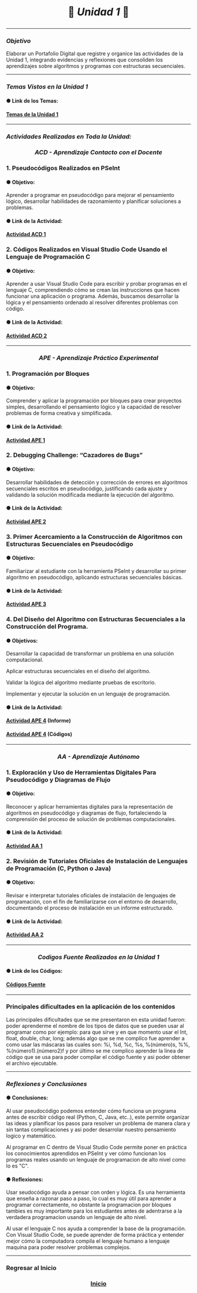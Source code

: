 # <p align="center"><strong>🧩 ***Unidad 1*** 🧩</strong></p>

---

###    ***Objetivo***
Elaborar un Portafolio Digital que registre y organice las actividades de la Unidad 1, integrando evidencias y reflexiones que consoliden los aprendizajes sobre algoritmos y programas con estructuras secuenciales. 

---

###    ***Temas Vistos en la Unidad 1***
####   ● Link de los Temas:
####  [Temas de la Unidad 1](https://drive.google.com/drive/folders/1LNvDggg_dmoPzyRiE9DEKXAz0TS23sIX?usp=sharing)

---

###    ***Actividades Realizadas en Toda la Unidad:***

###    <p align="center"><strong>***ACD - Aprendizaje Contacto con el Docente***</strong></p>
###    1. Pseudocódigos Realizados en PSeInt
####   ● Objetivo:
Aprender a programar en pseudocódigo para mejorar el pensamiento lógico, desarrollar habilidades de razonamiento y planificar soluciones a problemas.
####   ● Link de la Actividad:
####  [Actividad ACD 1](https://drive.google.com/file/d/1NrMYE4EXYlgLL7zdEaCLqgwjRKWJ8fQT/view?usp=sharing)

###    2. Códigos Realizados en Visual Studio Code Usando el Lenguaje de Programación C
####   ● Objetivo:
Aprender a usar Visual Studio Code para escribir y probar programas en el lenguaje C, comprendiendo cómo se crean las instrucciones que hacen funcionar una aplicación o programa. Además, buscamos desarrollar la lógica y el pensamiento ordenado al resolver diferentes problemas con código.
####   ● Link de la Actividad:
####  [Actividad ACD 2]( https://drive.google.com/file/d/1cBG1lnwEflu3ryD46wvqN5utzb5_CfOM/view?usp=sharing)

---

###    <p align="center"><strong>***APE - Aprendizaje Práctico Experimental***</strong></p>
###    1. Programación por Bloques
####   ● Objetivo:  
Comprender y aplicar la programación por bloques para crear proyectos simples, desarrollando el pensamiento lógico y la capacidad de resolver problemas de forma creativa y simplificada.
####   ● Link de la Actividad:
####  [Actividad APE 1](https://drive.google.com/file/d/1SFFc93fz-CuPq_ROZXKlVUKzbtc2WTlx/view?usp=sharing)

###    2. Debugging Challenge: “Cazadores de Bugs”
####   ● Objetivo: 
Desarrollar habilidades de detección y corrección de errores en algoritmos secuenciales escritos en pseudocódigo, justificando cada ajuste y validando la solución modificada mediante la ejecución del algoritmo. 
####   ● Link de la Actividad:
####  [Actividad APE 2](https://drive.google.com/file/d/1b5K8L_Xz0mfpSBWobleR8IrI6j_PYyGJ/view?usp=sharing)

###    3. Primer Acercamiento a la Construcción de Algoritmos con Estructuras Secuenciales en Pseudocódigo 
####   ● Objetivo:  
Familiarizar al estudiante con la herramienta PSeInt y desarrollar su primer algoritmo en pseudocódigo, aplicando estructuras secuenciales básicas. 
####   ● Link de la Actividad: 
####  [Actividad APE 3](https://drive.google.com/file/d/1gTUPK-DCqlx4yilsj48_COZmy_HMS4ql/view?usp=sharing)

###    4. Del Diseño del Algoritmo con Estructuras Secuenciales a la Construcción del Programa.  
####   ● Objetivos:  
Desarrollar la capacidad de transformar un problema en una solución computacional. 

Aplicar estructuras secuenciales en el diseño del algoritmo. 

Validar la lógica del algoritmo mediante pruebas de escritorio. 

Implementar y ejecutar la solución en un lenguaje de programación. 
####   ● Link de la Actividad: 
####  [Actividad APE 4](https://drive.google.com/file/d/1az3psHxNKFRZoLhOaPKD6FGnFVDiAKwu/view?usp=sharing) (Informe)
####  [Actividad APE 4](https://drive.google.com/file/d/1AC0GLVwwTyyE2iL4_WjaKTkBOicGbr-x/view?usp=sharing) (Códigos)
---

###    <p align="center"><strong>***AA - Aprendizaje Autónomo***</strong></p>
###    1.  Exploración y Uso de Herramientas Digitales Para Pseudocódigo y Diagramas de Flujo
####   ● Objetivo:  
Reconocer y aplicar herramientas digitales para la representación de algoritmos en pseudocódigo y diagramas de flujo, fortaleciendo la comprensión del proceso de solución de problemas computacionales.
####   ● Link de la Actividad:
####  [Actividad AA 1](https://drive.google.com/file/d/1vMAriyU_HHd7WvFAuLXaUs3QfQGMwgXW/view?usp=sharing)

###    2.   Revisión de Tutoriales Oficiales de Instalación de Lenguajes de Programación (C, Python o Java)
####   ● Objetivo: 
Revisar e interpretar tutoriales oficiales de instalación de lenguajes de programación, con el fin de familiarizarse con el entorno de desarrollo, documentando el proceso de instalación en un informe estructurado.
####   ● Link de la Actividad: 
####  [Actividad AA 2](https://drive.google.com/file/d/14FDy1J-bC7IHWq7mQKCvUivUkX1hMe5U/view?usp=sharing)

---

###    <p align="center"><strong>***Codigos Fuente Realizados en la Unidad 1***</strong></p>
####   ● Link de los Códigos:
####  [Códigos Fuente](https://drive.google.com/drive/folders/1vq2ZTflq-HLikM670ivG3DuCzUhmWB6c?usp=sharing)

---

###   Principales dificultades en la aplicación de los contenidos
Las principales dificultades que se me presentaron en esta unidad fueron: poder aprenderme el nombre de los tipos de datos que se pueden usar al programar como por ejemplo: para que sirve y en que momento usar el Int, float, double, char, long; además algo que se me complico fue aprender a como usar las máscaras las cuales son: %i, %d, %c, %s, %(número)s, %%, %(número1).(número2)f y por último se me complico aprender la linea de código que se usa para poder compilar el código fuente y asi poder obtener el archivo ejecutable.

---

###    ***Reflexiones y Conclusiones***
####   ● Conclusiones:
Al usar pseudocódigo podemos entender cómo funciona un programa antes de escribir código real (Python, C, Java, etc..), este permite organizar las ideas y planificar los pasos para resolver un problema de manera clara y sin tantas complicaciones y asi poder desarrolar nuestro pensamiento logico y matemático.

Al programar en C dentro de Visual Studio Code permite poner en práctica los conocimientos aprendidos en PSeInt y ver cómo funcionan los programas reales usando un lenguaje de programacion de alto nivel como lo es "C".
####   ● Reflexiones:
Usar seudocódigo ayuda a pensar con orden y lógica. Es una herramienta que enseña a razonar paso a paso, lo cual es muy útil para aprender a programar correctamente, no obstante la programacion por bloques tambies es muy importante para los estudiantes antes de adentrarse a la verdadera programacion usando un lenguaje de alto nivel.

Al usar el lenguaje C nos ayuda a comprender la base de la programación. Con Visual Studio Code, se puede aprender de forma práctica y entender mejor cómo la computadora compila el lenguaje humano a lenguaje maquina para poder resolver problemas complejos.

---

### Regresar al Inicio
###    <p align="center"><strong>[Inicio](Portafolio.md)</strong></p>



